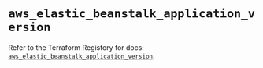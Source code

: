 # `aws_elastic_beanstalk_application_version`

Refer to the Terraform Registory for docs: [`aws_elastic_beanstalk_application_version`](https://registry.terraform.io/providers/hashicorp/aws/4.63.0/docs/resources/elastic_beanstalk_application_version).
